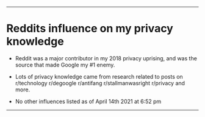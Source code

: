 
***

# Reddits influence on my privacy knowledge

* Reddit was a major contributor in my 2018 privacy uprising, and was the source that made Google my #1 enemy.

* Lots of privacy knowledge came from research related to posts on r/technology r/degoogle r/antifang r/stallmanwasright r/privacy and more.

* No other influences listed as of April 14th 2021 at 6:52 pm

***

